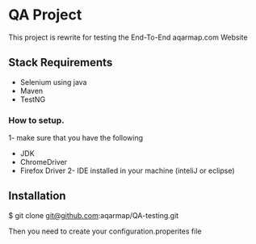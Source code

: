 QA Project
========
This project is rewrite for testing the End-To-End aqarmap.com Website

Stack Requirements
--------
* Selenium using java
* Maven
* TestNG

### How to setup. 
1- make sure that you have the following 
- JDK 
- ChromeDriver 
- Firefox Driver
2- IDE installed in your machine (inteliJ or eclipse) 

Installation
--------
$ git clone git@github.com:aqarmap/QA-testing.git



Then you need to create your configuration.properites file
```

